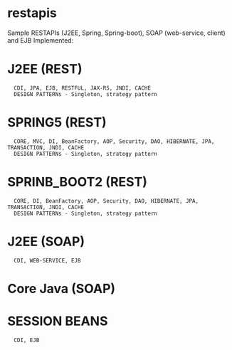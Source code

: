 # restapis
Sample RESTAPIs (J2EE, Spring, Spring-boot), SOAP (web-service, client) and EJB
Implemented:
 # J2EE (REST) 
      CDI, JPA, EJB, RESTFUL, JAX-RS, JNDI, CACHE
      DESIGN PATTERNs - Singleton, strategy pattern
 # SPRING5 (REST)
      CORE, MVC, DI, BeanFactory, AOP, Security, DAO, HIBERNATE, JPA, TRANSACTION, JNDI, CACHE
      DESIGN PATTERNs - Singleton, strategy pattern
 # SPRINB_BOOT2 (REST)
      CORE, DI, BeanFactory, AOP, Security, DAO, HIBERNATE, JPA, TRANSACTION, JNDI, CACHE
      DESIGN PATTERNs - Singleton, strategy pattern
 # J2EE (SOAP)
      CDI, WEB-SERVICE, EJB
 # Core Java (SOAP)
 # SESSION BEANS
      CDI, EJB

